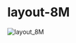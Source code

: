 # layout-8M
![layout_8M](https://github.com/ivon4/layout-8M/assets/127293745/9fd29de6-9430-4ae9-bc86-a6b729a67c35)
